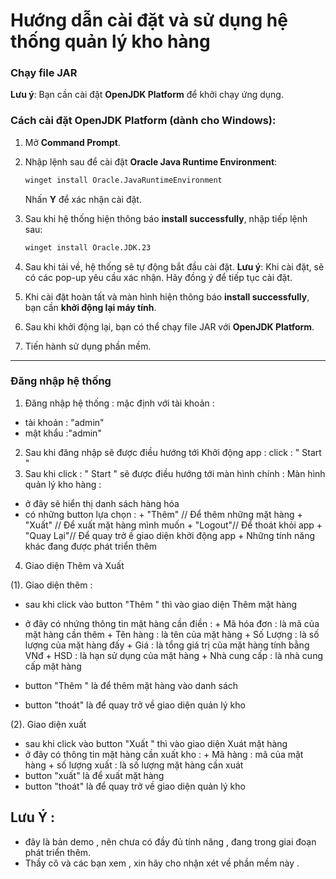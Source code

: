 # Hướng dẫn cài đặt và sử dụng hệ thống quản lý kho hàng

### Chạy file JAR

**Lưu ý**: Bạn cần cài đặt **OpenJDK Platform** để khởi chạy ứng dụng.

### Cách cài đặt OpenJDK Platform (dành cho Windows):

1. Mở **Command Prompt**.
2. Nhập lệnh sau để cài đặt **Oracle Java Runtime Environment**:

   ```bash
   winget install Oracle.JavaRuntimeEnvironment
   ```

   Nhấn **Y** để xác nhận cài đặt.

3. Sau khi hệ thống hiện thông báo **install successfully**, nhập tiếp lệnh sau:
   ```bash
   winget install Oracle.JDK.23
   ```
4. Sau khi tải về, hệ thống sẽ tự động bắt đầu cài đặt. **Lưu ý**: Khi cài đặt, sẽ có các pop-up yêu cầu xác nhận. Hãy đồng ý để tiếp tục cài đặt.

5. Khi cài đặt hoàn tất và màn hình hiện thông báo **install successfully**, bạn cần **khởi động lại máy tính**.

6. Sau khi khởi động lại, bạn có thể chạy file JAR với **OpenJDK Platform**.

7. Tiến hành sử dụng phần mềm.

---

### Đăng nhập hệ thống

1.  Đăng nhập hệ thống :
    mặc định với tài khoản :

- tài khoản : "admin"
- mật khẩu :"admin"

2.  Sau khi đăng nhập sẽ được điều hướng tới Khởi động app :
    click : " Start "
3.  Sau khi click : " Start " sẽ được điều hướng tới màn hình chính :
    Màn hình quản lý kho hàng :

- ở đây sẽ hiển thị danh sách hàng hóa
- có những button lựa chọn : + "Thêm" // Để thêm những mặt hàng + "Xuất" // Để xuất mặt hàng mình muốn + "Logout"// Để thoát khỏi app + "Quay Lại"// Để quay trở ề giao diện khởi động app + Những tính năng khác đang được phát triển thêm

4. Giao diện Thêm và Xuất

(1). Giao diện thêm :

- sau khi click vào button "Thêm " thì vào giao diện Thêm mặt hàng
- ở đây có nhứng thông tin mặt hàng cần điền : + Mã hóa đơn : là mã của mặt hàng cần thêm + Tên hàng : là tên của mặt hàng + Số Lượng : là số lượng của mặt hàng đấy + Giá : là tổng giá trị của mặt hàng tính bằng VNđ + HSD : là hạn sử dụng của mặt hàng + Nhà cung cấp : là nhà cung cấp mặt hàng

- button "Thêm " là để thêm mặt hàng vào danh sách
- button "thoát" là để quay trở về giao diện quản lý kho

(2). Giao diện xuất

- sau khi click vào button "Xuất " thì vào giao diện Xuát mặt hàng
- ở đây có thông tin mặt hàng cần xuất kho : + Mã hàng : mã của mặt hàng + số lượng xuất : là số lượng mặt hàng cần xuát
- button "xuất" là để xuất mặt hàng
- button "thoát" là để quay trở về giao diện quản lý kho

## Lưu Ý :

- đây là bản demo , nên chưa có đầy đủ tính năng , đang trong giai đoạn phát triển thêm.
- Thầy cô và các bạn xem , xin hãy cho nhận xét về phần mềm này .
